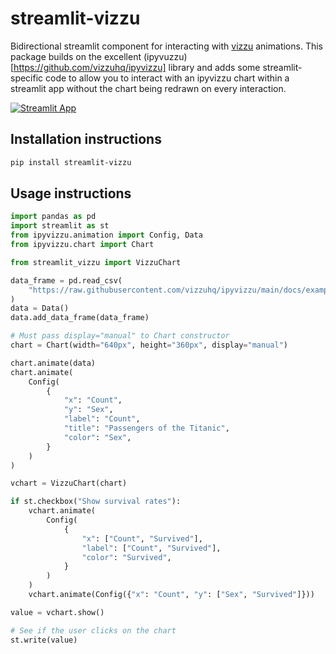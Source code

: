 # streamlit-vizzu

Bidirectional streamlit component for interacting with [vizzu](https://vizzuhq.com/)
animations. This package builds on the excellent
(ipyvuzzu)[https://github.com/vizzuhq/ipyvizzu] library and adds some streamlit-specific
code to allow you to interact with an ipyvizzu chart within a streamlit app without
the chart being redrawn on every interaction.

[![Streamlit App](https://static.streamlit.io/badges/streamlit_badge_black_white.svg)](https://st-pages.streamlit.app)

## Installation instructions

```sh
pip install streamlit-vizzu
```

## Usage instructions

```python
import pandas as pd
import streamlit as st
from ipyvizzu.animation import Config, Data
from ipyvizzu.chart import Chart

from streamlit_vizzu import VizzuChart

data_frame = pd.read_csv(
    "https://raw.githubusercontent.com/vizzuhq/ipyvizzu/main/docs/examples/stories/titanic/titanic.csv"
)
data = Data()
data.add_data_frame(data_frame)

# Must pass display="manual" to Chart constructor
chart = Chart(width="640px", height="360px", display="manual")

chart.animate(data)
chart.animate(
    Config(
        {
            "x": "Count",
            "y": "Sex",
            "label": "Count",
            "title": "Passengers of the Titanic",
            "color": "Sex",
        }
    )
)

vchart = VizzuChart(chart)

if st.checkbox("Show survival rates"):
    vchart.animate(
        Config(
            {
                "x": ["Count", "Survived"],
                "label": ["Count", "Survived"],
                "color": "Survived",
            }
        )
    )
    vchart.animate(Config({"x": "Count", "y": ["Sex", "Survived"]}))

value = vchart.show()

# See if the user clicks on the chart
st.write(value)
```
